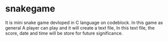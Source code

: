 # snakegame
It is mini snake game devloped in C language on codeblock. In this game as general A player can play and it will create a text file, In this text file, the score, date and time will be store for future significance.
